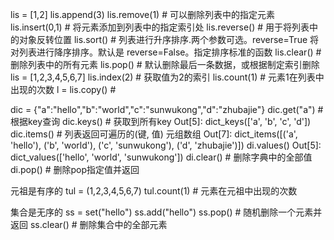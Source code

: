 lis = [1,2]
lis.append(3)
lis.remove(1)  # 可以删除列表中的指定元素
lis.insert(0,1)  # 将元素添加到列表中的指定索引处
lis.reverse()  # 用于将列表中的对象反转位置
lis.sort()  # 列表进行升序排序.两个参数可选。reverse=True 将对列表进行降序排序。默认是 reverse=False。指定排序标准的函数
lis.clear()  # 删除列表中的所有元素
lis.pop()  # 默认删除最后一条数据，或根据制定索引删除
lis = [1,2,3,4,5,6,7]
lis.index(2)  # 获取值为2的索引
lis.count(1)  # 元素1在列表中出现的次数
l = lis.copy()  #

dic = {"a":"hello","b":"world","c":"sunwukong","d":"zhubajie"}
dic.get("a")  # 根据key查询
dic.keys()  # 获取到所有key
Out[5]: dict_keys(['a', 'b', 'c', 'd'])
dic.items()  # 列表返回可遍历的(键, 值) 元组数组
Out[7]: dict_items([('a', 'hello'), ('b', 'world'), ('c', 'sunwukong'), ('d', 'zhubajie')])
di.values()
Out[5]: dict_values(['hello', 'world', 'sunwukong'])
di.clear() # 删除字典中的全部值
di.pop()  # 删除pop指定值并返回

元祖是有序的
tul = (1,2,3,4,5,6,7)
tul.count(1)  # 元素在元祖中出现的次数

集合是无序的
ss = set("hello")
ss.add("hello")
ss.pop()  # 随机删除一个元素并返回
ss.clear()  # 删除集合中的全部元素
